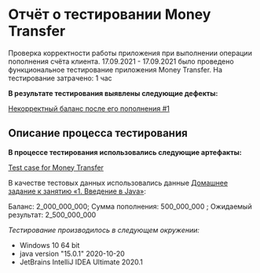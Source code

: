 Отчёт о тестировании Money Transfer
========================
Проверка корректности работы приложения при выполнении операции пополнения счёта клиента.
17.09.2021 - 17.09.2021 было проведено функциональное тестирование приложения Money Transfer.
На тестирование затрачено: 1 час

**В результате тестирования выявлены следующие дефекты:**

[Некорректный баланс после его пополнения #1](https://github.com/Dovion/JavaQ1/issues/1)

Описание процесса тестирования
-------------------------
**В процессе тестирования использовались следующие артефакты:**

[Test case for Money Transfer](https://docs.google.com/spreadsheets/d/16MZzxvxYqD3pkNOba-qKdcnsxFE1Uiqg0r3YzmfE7rU/edit?usp=sharing)

В качестве тестовых данных использовались данные [Домашнее задание к занятию «1. Введение в Java»](https://github.com/netology-code/javaqa-homeworks/blob/master/intro/MERGED.md):

Баланс: 2_000_000_000; Сумма пополнения: 500_000_000 ; Ожидаемый результат: 2_500_000_000

_Тестирование производилось в следующем окружении:_

* Windows 10 64 bit
* java version "15.0.1" 2020-10-20
* JetBrains IntelliJ IDEA Ultimate 2020.1
